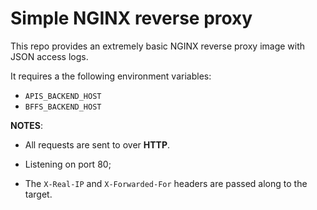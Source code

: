 # Simple NGINX reverse proxy

This repo provides an extremely basic NGINX reverse proxy image with JSON access logs.

It requires a the following environment variables:

- `APIS_BACKEND_HOST`
- `BFFS_BACKEND_HOST`

**NOTES**:

- All requests are sent to over **HTTP**.

- Listening on port 80;

- The `X-Real-IP` and `X-Forwarded-For` headers are passed along to the target.
